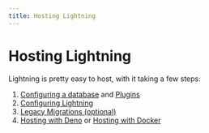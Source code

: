 ```yaml
---
title: Hosting Lightning
---
```


# Hosting Lightning

Lightning is pretty easy to host, with it taking a few steps:

1. [Configuring a database](./hosting/database) and [Plugins](./hosting/plugins)
2. [Configuring Lightning](./hosting/configuration)
3. [Legacy Migrations (optional)](./hosting/legacy-migrations)
4. [Hosting with Deno](./hosting/deno) or
   [Hosting with Docker](./hosting/docker)
